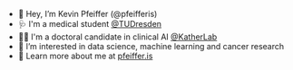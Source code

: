 - 👋 Hey, I’m Kevin Pfeiffer (@pfeifferis)
- 🩺 I'm a medical student [@TUDresden](https://tu-dresden.de)
- 👨‍🎓 I'm a doctoral candidate in clinical AI [@KatherLab](https://github.com/KatherLab)
- 👀 I’m interested in data science, machine learning and cancer research
- 🔗 Learn more about me at [pfeiffer.is](https://pfeiffer.is/kevin)

